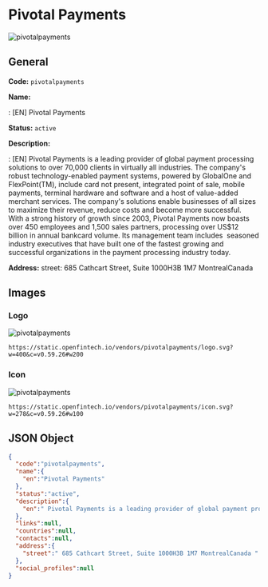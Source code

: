 
# Pivotal Payments 
![pivotalpayments](https://static.openfintech.io/vendors/pivotalpayments/logo.svg?w=400&c=v0.59.26#w200)  

## General 
 
**Code:** `pivotalpayments` 
 
**Name:** 
 
:	[EN] Pivotal Payments 
 
**Status:** `active` 
 
**Description:** 
 
: [EN]  Pivotal Payments is a leading provider of global payment processing solutions to over 70,000 clients in virtually all industries. The company's robust technology-enabled payment systems, powered by GlobalOne and FlexPoint(TM), include card not present, integrated point of sale, mobile payments, terminal hardware and software and a host of value-added merchant services. The company's solutions enable businesses of all sizes to maximize their revenue, reduce costs and become more successful.  With a strong history of growth since 2003, Pivotal Payments now boasts over 450 employees and 1,500 sales partners, processing over US$12 billion in annual bankcard volume. Its management team includes  seasoned industry executives that have built one of the fastest growing and successful organizations in the payment processing industry today.   
 
**Address:** 
street:  685 Cathcart Street, Suite 1000H3B 1M7 MontrealCanada  

## Images 

### Logo 
 
![pivotalpayments](https://static.openfintech.io/vendors/pivotalpayments/logo.svg?w=400&c=v0.59.26#w200)  

```
https://static.openfintech.io/vendors/pivotalpayments/logo.svg?w=400&c=v0.59.26#w200
```  

### Icon 
 
![pivotalpayments](https://static.openfintech.io/vendors/pivotalpayments/icon.svg?w=278&c=v0.59.26#w100)  

```
https://static.openfintech.io/vendors/pivotalpayments/icon.svg?w=278&c=v0.59.26#w100
```  

## JSON Object 

```json
{
  "code":"pivotalpayments",
  "name":{
    "en":"Pivotal Payments"
  },
  "status":"active",
  "description":{
    "en":" Pivotal Payments is a leading provider of global payment processing solutions to over 70,000 clients in virtually all industries. The company's robust technology-enabled payment systems, powered by GlobalOne and FlexPoint(TM), include card not present, integrated point of sale, mobile payments, terminal hardware and software and a host of value-added merchant services. The company's solutions enable businesses of all sizes to maximize their revenue, reduce costs and become more successful.\u00a0 With a strong history of growth since 2003, Pivotal Payments now boasts over 450 employees and 1,500 sales partners, processing over US$12 billion in annual bankcard volume. Its management team includes\u00a0 seasoned industry executives that have built one of the fastest growing and successful organizations in the payment processing industry today.\u00a0 "
  },
  "links":null,
  "countries":null,
  "contacts":null,
  "address":{
    "street":" 685 Cathcart Street, Suite 1000H3B 1M7 MontrealCanada "
  },
  "social_profiles":null
}
```  
